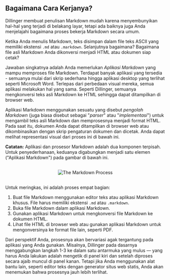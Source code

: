 ## Bagaimana Cara Kerjanya?

Dillinger membuat penulisan Markdown mudah karena menyembunyikan hal-hal yang terjadi di belakang layar, tetapi ada baiknya juga Anda menjelajahi bagaimana proses bekerja Markdown secara umum.

Ketika Anda menulis Markdown, teks disimpan dalam file teks ASCII yang memiliki ekstensi `.md` atau `.markdown`. Selanjutnya bagaimana? Bagaimana file asli Markdown Anda dikonversi menjadi HTML atau dokumen siap cetak?

Jawaban singkatnya adalah Anda memerlukan *Aplikasi Markdown* yang mampu memproses file Markdown. Terdapat banyak aplikasi yang tersedia - semuanya mulai dari skrip sederhana hingga aplikasi desktop yang terlihat seperti Microsoft Word. Terlepas dari perbedaan visual mereka, semua aplikasi melakukan hal yang sama. Seperti Dillinger, semuanya mengkonversi teks asli Markdown ke HTML sehingga dapat ditampilkan di browser web.

Aplikasi Markdown menggunakan sesuatu yang disebut *pengolah Markdown* (juga biasa disebut sebagai "*parser*" atau "*implementasi*") untuk mengambil teks asli Markdown dan memprosesnya menjadi format HTML. Pada saat itu, dokumen Anda dapat ditampilkan di browser web atau dikombinasikan dengan skrip pengaturan dokumen dan dicetak. Anda dapat melihat representasi visual dari proses ini di bawah ini.

<div class="alert alert-info">
  <i class="fas fa-info-circle"></i> <strong>Catatan:</strong> Aplikasi dan prosesor Markdown adalah dua komponen terpisah. Untuk penyederhanaan, keduanya digabungkan menjadi satu elemen ("Aplikasi Markdown") pada gambar di bawah ini.
</div>



<div style="text-align:center; margin:30px 0">
  <img src="../assets/images/process.png" class="img-fluid" alt="The Markdown Process">
</div>



Untuk meringkas, ini adalah proses empat bagian:

1. Buat file Markdown menggunakan editor teks atau aplikasi Markdown khusus. File harus memiliki ekstensi `.md` atau `.markdown`.
2. Buka file Markdown dalam aplikasi Markdown.
3. Gunakan aplikasi Markdown untuk mengkonversi file Markdown ke dokumen HTML.
4. Lihat file HTML di browser web atau gunakan aplikasi Markdown untuk mengonversinya ke format file lain, seperti PDF.

Dari perspektif Anda, prosesnya akan bervariasi agak tergantung pada aplikasi yang Anda gunakan. Misalnya, Dillinger pada dasarnya menggabungkan langkah 1-3 ke dalam satu antarmuka yang mulus — yang harus Anda lakukan adalah mengetik di panel kiri dan setelah diproses secara ajaib muncul di panel kanan. Tetapi jika Anda menggunakan alat bantu lain, seperti editor teks dengan generator situs web statis, Anda akan menemukan bahwa prosesnya jauh lebih terlihat.
